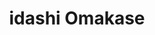 ---
layout: place
title: "idashi Omakase"
permalink: /new-york/brooklyn/idashi-omakase.html
stateAbbr: NY
stateName: New York
cityName: Brooklyn
seo:
  name: "idashi Omakase"
  type: Restaurant
  links: https://www.idashiomakase.com/
description: "idashi Omakase serves delicious sushi in Brooklyn, New York. Try fresh Japanese dishes for a great dining experience. Available for takeout, delivery, and dinner."
place_id: ChIJca2ebQBbwokRTjTkh72DWPE
photos:
  - name: >-
      places/ChIJca2ebQBbwokRTjTkh72DWPE/photos/AeeoHcIQP12yW2Fq9EQwCfVdWPjz1-1fdrpi5JIhtqSSVYLlJ7hUhUMYEW9-0vFayRtkq9XZ8QffOmN4oO8EocdgnO2a9Bi5t7xUMvi6ShuEpOxQlgvLCIINl9unJX9DRXjFLpV0E8SgUidJ4F1_HXi9jAoT70Ku12PyGvqG4XfSyJYERpFlY55-Jrw08kBNbo6hgLJ1Hbk-AlTnTV1cE1YzfY282jE0MVQfnm_KJmQTAyXVWzdKsb4MeqhuOJXv0vMp9k-OtTiJIoDMG1I-g00UkPJH7kvhmX0qeC0_xMMyn02GIA
    widthPx: 2276
    heightPx: 1280
    authorAttributions:
      - displayName: idashi Omakase
        uri: https://maps.google.com/maps/contrib/102369447845405128610
        photoUri: >-
          https://lh3.googleusercontent.com/a-/ALV-UjWV1tFKNVXzSOsS2Bql1yEK49uV-dTFoCPiwX8wNFrl3V8FcNa3=s100-p-k-no-mo
    flagContentUri: >-
      https://www.google.com/local/imagery/report/?cb_client=maps_api_places.places_api&image_key=!1e10!2sAF1QipNb_WsUivi4vfejp9QeCLULKrhkVuPlSMC_1mWA&hl=en-US
    googleMapsUri: >-
      https://www.google.com/maps/place//data=!3m4!1e2!3m2!1sAF1QipNb_WsUivi4vfejp9QeCLULKrhkVuPlSMC_1mWA!2e10!4m2!3m1!1s0x89c25b006d9ead71:0xf15883bd87e4344e
  - name: >-
      places/ChIJca2ebQBbwokRTjTkh72DWPE/photos/AeeoHcIIfzHF7PvGYatsMqImksEPjSNAeox6lUo5vXn2AkqQFZUnkdbAV-Dq13t6FcGtKIc8L1VG1HW2txVh42vpW_CY05X66UD1uQYpZq0xlhOAHU3ddDZaybimgAGq_XGZUapbN5Dbb6fS4TMNF87cinPMnkBZCTyBeCeMjQ70nrL-nU6jcxhEQxBOvA47b48cVXwbL6IAuLshWDV2VfpMGHPbdCdYDFmume-6eC0i5GMVXmvqC1lUWVz1CGOXJ9U_L_yBD6C5aHrWVTkb8BvGOcZyy_DLt93qii2YudfnJNO4fw
    widthPx: 843
    heightPx: 1126
    authorAttributions:
      - displayName: idashi Omakase
        uri: https://maps.google.com/maps/contrib/102369447845405128610
        photoUri: >-
          https://lh3.googleusercontent.com/a-/ALV-UjWV1tFKNVXzSOsS2Bql1yEK49uV-dTFoCPiwX8wNFrl3V8FcNa3=s100-p-k-no-mo
    flagContentUri: >-
      https://www.google.com/local/imagery/report/?cb_client=maps_api_places.places_api&image_key=!1e10!2sAF1QipNOUTjL2fq0W1FPmNTPjrGT_tsmFGWfRGJLZO8y&hl=en-US
    googleMapsUri: >-
      https://www.google.com/maps/place//data=!3m4!1e2!3m2!1sAF1QipNOUTjL2fq0W1FPmNTPjrGT_tsmFGWfRGJLZO8y!2e10!4m2!3m1!1s0x89c25b006d9ead71:0xf15883bd87e4344e
  - name: >-
      places/ChIJca2ebQBbwokRTjTkh72DWPE/photos/AeeoHcJFQG-W0nFjOKaAuKB2DGYEbTYFZZ98zSuyNYPMuIcCxfEiP1OjoL3DFVLuSActfjuLdU1IEDkKZfBgFv0nW7p2j-KXja3zMer2V0WR8vFqJRYgTFJwX2eVp3tXg0hliqOcWnwk9ARBp3EorMNvWW7R0MKWsE0SNIdfSA2Ij8vV5ZoukppmbaCiXegRtOp7lNX7yzOyK0XT0rmmpWTOGkZ4Gb1daMNibIF-Km_JXAYsUWg9xFlLOHNgNatd_jSeV3XI7vSgoEHzHh4NV7uNVnTJz6TN5xVm1QwKrCcLawsEfv9MPcPL5FwwecPu02Il8l2sBlHy9OeRChNAxgQS0tIJTF2aA6dBUf0yhVKH0ilORcTz0ry4Y3CrOtpq6RUdkaca8CE5JylmLu7yO2P3J-o3p14GgHe98x_EsaTHMTSEefdF1kZPIXpEyCvgyA
    widthPx: 3072
    heightPx: 4080
    authorAttributions:
      - displayName: Anjoli Podder
        uri: https://maps.google.com/maps/contrib/100063391204416063265
        photoUri: >-
          https://lh3.googleusercontent.com/a-/ALV-UjWvroVEA9pFUQKGwQytWemhXeYDfff_4zVUT4ygwlNpDl9pYVaOUA=s100-p-k-no-mo
    flagContentUri: >-
      https://www.google.com/local/imagery/report/?cb_client=maps_api_places.places_api&image_key=!1e10!2sCIABIhAA3ilWBQrfaGfharcADvIb&hl=en-US
    googleMapsUri: >-
      https://www.google.com/maps/place//data=!3m4!1e2!3m2!1sCIABIhAA3ilWBQrfaGfharcADvIb!2e10!4m2!3m1!1s0x89c25b006d9ead71:0xf15883bd87e4344e
  - name: >-
      places/ChIJca2ebQBbwokRTjTkh72DWPE/photos/AeeoHcK75ZeOtg3RxpV9e-0HFQaHjznUFO7aiMkwhrcWMrs6x-tWiXGA2xVLlNdDvYYWiMInkFOUHA-ljZKnacBjZ7bsUyheYQMLGZCtx258KFxYyuYOkOYs3Gv8XS-lkyreTXt3sIzoCOdvEBJkLKR1vMI5vQWxxfQ8De5ZsiHVNSXzUq-pFZKT9llhTfu1BuVGgabw9fcJhMxcWE7BD0z-OvDQViDexYKrNI_g4x8MNdWOTav44xIgfosULG-AcxkFG3uSmvwZTGioLzx4W8SX9h6BF0C0vOj-AqRxi95-ceRmng
    widthPx: 750
    heightPx: 690
    authorAttributions:
      - displayName: idashi Omakase
        uri: https://maps.google.com/maps/contrib/102369447845405128610
        photoUri: >-
          https://lh3.googleusercontent.com/a-/ALV-UjWV1tFKNVXzSOsS2Bql1yEK49uV-dTFoCPiwX8wNFrl3V8FcNa3=s100-p-k-no-mo
    flagContentUri: >-
      https://www.google.com/local/imagery/report/?cb_client=maps_api_places.places_api&image_key=!1e10!2sAF1QipPA1B7yx9QnO-JeMscErZAmatLwcL1Zz_whB2ye&hl=en-US
    googleMapsUri: >-
      https://www.google.com/maps/place//data=!3m4!1e2!3m2!1sAF1QipPA1B7yx9QnO-JeMscErZAmatLwcL1Zz_whB2ye!2e10!4m2!3m1!1s0x89c25b006d9ead71:0xf15883bd87e4344e
  - name: >-
      places/ChIJca2ebQBbwokRTjTkh72DWPE/photos/AeeoHcIeUPyXzBiH2Du8R-yxz9IIUgXYhvpydWF0UmW_wGuG5UUWrRkDcNUlatwMIIhlUL2fyATRt8tbUCSHNii0VXQ5PTU14mEnOq6jL2OQgQT3EJ1WRqeVxqshe4p_j2yi4wI4vwvoZeFGXYUKUXFj8FaJu9h7WnaEZ80qVG8WeFgpfyw5mnacYEqhGXYgPQI9EgZ3RZpwxAd8j9uRaWiSBBgw64uVYPrBh4oun_nwPoEmZRV287KM_SRjm92-5mbf0uN6sryIdICYBlD35zsLq8LFePR1nLY_qVL6lQWmHSHyIOo12qeias72KjKY32w76S3q6wT3tdHNJxCrEmAlsPfXy49zD3n6vGK2gOoK--SKo2q7OHhW00c-0IyK-ZprKHPc-aJCFIe9q9FrBu-57KKX0ENyOeFPwsuZEb20-hiTYA
    widthPx: 4752
    heightPx: 3168
    authorAttributions:
      - displayName: wen wen
        uri: https://maps.google.com/maps/contrib/101234478326324835670
        photoUri: >-
          https://lh3.googleusercontent.com/a-/ALV-UjVS99Q26hilc4NX2o0zNYlLD9gSjSDMyGV5_sTPY3R3yAuIp9YH=s100-p-k-no-mo
    flagContentUri: >-
      https://www.google.com/local/imagery/report/?cb_client=maps_api_places.places_api&image_key=!1e10!2sCIHM0ogKEICAgIDD3fbpHw&hl=en-US
    googleMapsUri: >-
      https://www.google.com/maps/place//data=!3m4!1e2!3m2!1sCIHM0ogKEICAgIDD3fbpHw!2e10!4m2!3m1!1s0x89c25b006d9ead71:0xf15883bd87e4344e
  - name: >-
      places/ChIJca2ebQBbwokRTjTkh72DWPE/photos/AeeoHcJ0tmogYU5rvw6BrSlqsQz6zgKbo17ziaf0dy-wPWeYufT3GWQgnAOS64rS6Is08zg95gTnOJ74yaKZ4EZYawmp8eRVSMBsXuqwamDjaCrfVf839TqccpYjuhgHKKEugtqzkY2ad9hc-7uaSQCe25UFwDyomXgZ-kGGZG0nYYJuOwC7dWP1xECHI3kJJ2H2hHB_Sh6jowW4YsHWPPjux_OmUNLYNVegqCJ4CjM0kefPApRS62b16nvjdTj3t9QSiMkxwi_VhvNDAg8fxb6K7LoHfA9ZaxzOkyrNWH1HAKRmuxqRP8LTJefQHRC02Mj5NivgoLFp_5Dmdvj3a9BQ1aEBmcqCGMucUYcOXg_ltIIYpFFqiMbb9oLme5fFqFnbAjk1powZTW52618XWA3dD5L_QPe6c8hf1ilHnN3hiHU4
    widthPx: 4032
    heightPx: 3024
    authorAttributions:
      - displayName: Shim Mi Kadota
        uri: https://maps.google.com/maps/contrib/115274080064046375999
        photoUri: >-
          https://lh3.googleusercontent.com/a-/ALV-UjXxBFKhveh7s0TCrD3SJQC6y6TaZftww2GWofeyfafpqlyo5yZy=s100-p-k-no-mo
    flagContentUri: >-
      https://www.google.com/local/imagery/report/?cb_client=maps_api_places.places_api&image_key=!1e10!2sCIHM0ogKEICAgIC78rWEyAE&hl=en-US
    googleMapsUri: >-
      https://www.google.com/maps/place//data=!3m4!1e2!3m2!1sCIHM0ogKEICAgIC78rWEyAE!2e10!4m2!3m1!1s0x89c25b006d9ead71:0xf15883bd87e4344e
  - name: >-
      places/ChIJca2ebQBbwokRTjTkh72DWPE/photos/AeeoHcIJhPyTUgE45NsR9w22GtcHqS783-sXZ91WSJHS5PWt2xcGOZwyz90jEg2PJhi_0CP6qVkfQSOnDgHn9hbNTyQkrzmRzYugwNJP6GZGRQiRoQRBbOgmHewUjtwM2dE15bjwBkToo_qzGlrHmcd9NLXbSl6iqYKsc8vZ1yP7x8X0OZlFSfNWlN8icERccyRkDjN3-Ll09GUdTJwVLVkAZGftpnSr1Zr6YRouDM8cL4WZtnJRFKabYCeHHf2UobPtdoqgI3UQwSn6Dj1WBOFA1ZxuWNzwbGYvamMZqvb7xMzduA
    widthPx: 4000
    heightPx: 1868
    authorAttributions:
      - displayName: idashi Omakase
        uri: https://maps.google.com/maps/contrib/102369447845405128610
        photoUri: >-
          https://lh3.googleusercontent.com/a-/ALV-UjWV1tFKNVXzSOsS2Bql1yEK49uV-dTFoCPiwX8wNFrl3V8FcNa3=s100-p-k-no-mo
    flagContentUri: >-
      https://www.google.com/local/imagery/report/?cb_client=maps_api_places.places_api&image_key=!1e10!2sAF1QipOU_TN3BIfymiYOS3iQ7nYRGGLBa5S0af35uZdn&hl=en-US
    googleMapsUri: >-
      https://www.google.com/maps/place//data=!3m4!1e2!3m2!1sAF1QipOU_TN3BIfymiYOS3iQ7nYRGGLBa5S0af35uZdn!2e10!4m2!3m1!1s0x89c25b006d9ead71:0xf15883bd87e4344e
  - name: >-
      places/ChIJca2ebQBbwokRTjTkh72DWPE/photos/AeeoHcIWJuEuNcwSwLNuo7Cor4Qrg92-NlzlylJGSClWwOAW4mVFoCYL8LQkUsB03MbxaewRYozlBI1TZxAjNpIzTQhevvO11oCraPHjrVJYQgO9MXHLglBB-0OigQVMG50hILg61nXjFnjjDDN804M8__UWnuHf0V-tOdjjIFs5OxU9Lj1G77Jp4tRQXYuksBQ1xyMVuWbZ06fpR17l31wuqHAaqK1LObkD2MR7_fgvdb1h53cErBEer4mORo6_slCoOu6mvKYlF0JbrI9ND_VxrVMwiJNES1j1sjJmHnVlbOX7cA
    widthPx: 2276
    heightPx: 1280
    authorAttributions:
      - displayName: idashi Omakase
        uri: https://maps.google.com/maps/contrib/102369447845405128610
        photoUri: >-
          https://lh3.googleusercontent.com/a-/ALV-UjWV1tFKNVXzSOsS2Bql1yEK49uV-dTFoCPiwX8wNFrl3V8FcNa3=s100-p-k-no-mo
    flagContentUri: >-
      https://www.google.com/local/imagery/report/?cb_client=maps_api_places.places_api&image_key=!1e10!2sAF1QipNJ-TCoSQwEmzsrhQrezYBUF4bDrpYnnWPFNgCw&hl=en-US
    googleMapsUri: >-
      https://www.google.com/maps/place//data=!3m4!1e2!3m2!1sAF1QipNJ-TCoSQwEmzsrhQrezYBUF4bDrpYnnWPFNgCw!2e10!4m2!3m1!1s0x89c25b006d9ead71:0xf15883bd87e4344e
  - name: >-
      places/ChIJca2ebQBbwokRTjTkh72DWPE/photos/AeeoHcLRp5d17RK3865Wlt62AOw4L5Kpvel5jpm8Gplxb8ELVPfUOBSM5GN50uegFDEAv3OQQ8ctAuIB8HATqi9l6KQBLr1GyxOM8tam5QRzmXgT5KFZ393wFLMBqRhIUhnKfax4Y1QmDcQ-gJD1Sbd7XsI3eFhvFAESGKm4sA6mGEHVz3IziTsgfuJuKtK7qSzA1fwiv4NPey_MEct3_sILMoBFoDq9uad5mch12KauhcH3z7KfLekGoMAYVWJBvg5G0Xgggm9EZeu0gpk4YQB5j9Y3tGxrszkzOS_b2c3ODyXcYLOXf-SIB6sd5I0doVASyvtsIC_pOaLKqEpnBWFMmVcBX8yPuiXopCVKH0xZq42nr-IXjmshRZzH6LjvwI4cC2J5__HDLyIQoydXcRuZR7kqHkHp05tRL0soFNGYPWqE8A
    widthPx: 4000
    heightPx: 3000
    authorAttributions:
      - displayName: Celine
        uri: https://maps.google.com/maps/contrib/114628331085119106330
        photoUri: >-
          https://lh3.googleusercontent.com/a-/ALV-UjWif4HDfV9mgq35pfjKRDY95tAX5iOKLlHNepY5De79CzGlk9_9FA=s100-p-k-no-mo
    flagContentUri: >-
      https://www.google.com/local/imagery/report/?cb_client=maps_api_places.places_api&image_key=!1e10!2sCIHM0ogKEICAgICn5bjELw&hl=en-US
    googleMapsUri: >-
      https://www.google.com/maps/place//data=!3m4!1e2!3m2!1sCIHM0ogKEICAgICn5bjELw!2e10!4m2!3m1!1s0x89c25b006d9ead71:0xf15883bd87e4344e
  - name: >-
      places/ChIJca2ebQBbwokRTjTkh72DWPE/photos/AeeoHcLox6JCJm6r2_TH6R5NP8PuBIAnrhgduQQegXdthX8S78128U8xTjv3r7ofgLTBrJatipd4SeBOKoJ5NJ0e8abyYURduo3LQnf_f3gSoPyfe4gCWM4JnsMH9wA7nXu4dc7cMEJC7zqr0QCLGdKSS8FkeFsHdGUHQr_3-yd0k6wlmvtvZZ1oqE_briAvbVNAdQqLi8VCJIVRvL2N7lYmCnnohRqKbXhTOQuXHCb0-NNOzHetgdyNrcI9WqpGpTNeua_RPrGc6nQzWTZmhJcJqEzpo7_1TbNmmXohLFPP0Jj3Rw
    widthPx: 2252
    heightPx: 4000
    authorAttributions:
      - displayName: idashi Omakase
        uri: https://maps.google.com/maps/contrib/102369447845405128610
        photoUri: >-
          https://lh3.googleusercontent.com/a-/ALV-UjWV1tFKNVXzSOsS2Bql1yEK49uV-dTFoCPiwX8wNFrl3V8FcNa3=s100-p-k-no-mo
    flagContentUri: >-
      https://www.google.com/local/imagery/report/?cb_client=maps_api_places.places_api&image_key=!1e10!2sAF1QipOQtXj9_-Bvn9QYpkB8592RIDUaSbQCU14Fcb_y&hl=en-US
    googleMapsUri: >-
      https://www.google.com/maps/place//data=!3m4!1e2!3m2!1sAF1QipOQtXj9_-Bvn9QYpkB8592RIDUaSbQCU14Fcb_y!2e10!4m2!3m1!1s0x89c25b006d9ead71:0xf15883bd87e4344e
address: >-
  ALCOHOL & BYOB, 90 Min Per Session Please Be On Time, White Store, 464 Bergen
  St Front, Brooklyn, NY 11217, USA
street: >-
  ALCOHOL & BYOB, 90 Min Per Session Please Be On Time, White Store, 464 Bergen
  St Front
city: Brooklyn
state: NY
zip: '11217'
country: USA
neighborhood: Park Slope
latitude: '40.680890'
longitude: '-73.975967'
accessibility_options:
  wheelchairAccessibleParking: false
  wheelchairAccessibleEntrance: true
  wheelchairAccessibleRestroom: true
  wheelchairAccessibleSeating: false
business_status: OPERATIONAL
name: idashi Omakase
google_maps_links:
  directionsUri: >-
    https://www.google.com/maps/dir//''/data=!4m7!4m6!1m1!4e2!1m2!1m1!1s0x89c25b006d9ead71:0xf15883bd87e4344e!3e0
  placeUri: https://maps.google.com/?cid=17390794811143107662
  writeAReviewUri: >-
    https://www.google.com/maps/place//data=!4m3!3m2!1s0x89c25b006d9ead71:0xf15883bd87e4344e!12e1
  reviewsUri: >-
    https://www.google.com/maps/place//data=!4m4!3m3!1s0x89c25b006d9ead71:0xf15883bd87e4344e!9m1!1b1
  photosUri: >-
    https://www.google.com/maps/place//data=!4m3!3m2!1s0x89c25b006d9ead71:0xf15883bd87e4344e!10e5
primary_type: Japanese Restaurant
opening_hours:
  regular: null
  current: null
secondary_opening_hours:
  regular:
    weekdayDescriptions: null
    type: null
  current:
    weekdayDescriptions: null
    type: null
phone: (646) 813-6888
price_level: PRICE_LEVEL_EXPENSIVE
price_range: $100 &ndash; & up
rating: '4.9'
rating_count: 163
website: https://www.idashiomakase.com/
reviews:
  - name: >-
      places/ChIJca2ebQBbwokRTjTkh72DWPE/reviews/ChdDSUhNMG9nS0VJQ0FnSUNfd19iUG1BRRAB
    relativePublishTimeDescription: 2 months ago
    rating: 5
    text:
      text: >-
        I think this will be my new go to omakase spot!!

        Every bite was flavorful and satisfying. A few definitely blew me away
        but overall 10/10. The team was super friendly and welcoming. The
        atmosphere was intimate and not pretentious, which I can always
        appreciate. The chefs were engaging and personable.

        The BYOB aspect is a definite plus. Very eager to come back!

        Love what you guys are doing!
      languageCode: en
    originalText:
      text: >-
        I think this will be my new go to omakase spot!!

        Every bite was flavorful and satisfying. A few definitely blew me away
        but overall 10/10. The team was super friendly and welcoming. The
        atmosphere was intimate and not pretentious, which I can always
        appreciate. The chefs were engaging and personable.

        The BYOB aspect is a definite plus. Very eager to come back!

        Love what you guys are doing!
      languageCode: en
    authorAttribution:
      displayName: Michelle Desa
      uri: https://www.google.com/maps/contrib/109694221858884630269/reviews
      photoUri: >-
        https://lh3.googleusercontent.com/a-/ALV-UjW2Bri7A9WBpqQw80CmTZHbRdYQkC7F2qN81rDWfQtTCprEWILQSg=s128-c0x00000000-cc-rp-mo-ba4
    publishTime: '2025-01-18T15:18:26.547608Z'
    flagContentUri: >-
      https://www.google.com/local/review/rap/report?postId=ChdDSUhNMG9nS0VJQ0FnSUNfd19iUG1BRRAB&d=17924085&t=1
    googleMapsUri: >-
      https://www.google.com/maps/reviews/data=!4m6!14m5!1m4!2m3!1sChdDSUhNMG9nS0VJQ0FnSUNfd19iUG1BRRAB!2m1!1s0x89c25b006d9ead71:0xf15883bd87e4344e
  - name: >-
      places/ChIJca2ebQBbwokRTjTkh72DWPE/reviews/ChdDSUhNMG9nS0VJQ0FnSURmaHZma3BBRRAB
    relativePublishTimeDescription: 3 months ago
    rating: 5
    text:
      text: >-
        We loved our evening at Idashi and can't wait to be back! So glad to
        have this new spot in the neighborhood. High quality fish, wonderfully
        seasoned and paired with excellent ingredients - standouts were the
        wagyu/truffles/umani and Toro/ikara/umani bowl. I don't eat eel, shrimp
        or scallop so my meal was slightly different from my husband's - we both
        enjoyed the selections made by the chef and appreciated his
        accommodations. Service was great - attentive and welcoming. We ended up
        spending just under $200 pp for food, drinks, tax and service.
      languageCode: en
    originalText:
      text: >-
        We loved our evening at Idashi and can't wait to be back! So glad to
        have this new spot in the neighborhood. High quality fish, wonderfully
        seasoned and paired with excellent ingredients - standouts were the
        wagyu/truffles/umani and Toro/ikara/umani bowl. I don't eat eel, shrimp
        or scallop so my meal was slightly different from my husband's - we both
        enjoyed the selections made by the chef and appreciated his
        accommodations. Service was great - attentive and welcoming. We ended up
        spending just under $200 pp for food, drinks, tax and service.
      languageCode: en
    authorAttribution:
      displayName: Elena
      uri: https://www.google.com/maps/contrib/109835063439025889557/reviews
      photoUri: >-
        https://lh3.googleusercontent.com/a-/ALV-UjVtZQeX02Uc1XchyDpqY35AfdksI46APFhsx5vkK21Q7Iv8k73L-A=s128-c0x00000000-cc-rp-mo-ba5
    publishTime: '2025-01-05T23:53:20.562058Z'
    flagContentUri: >-
      https://www.google.com/local/review/rap/report?postId=ChdDSUhNMG9nS0VJQ0FnSURmaHZma3BBRRAB&d=17924085&t=1
    googleMapsUri: >-
      https://www.google.com/maps/reviews/data=!4m6!14m5!1m4!2m3!1sChdDSUhNMG9nS0VJQ0FnSURmaHZma3BBRRAB!2m1!1s0x89c25b006d9ead71:0xf15883bd87e4344e
  - name: >-
      places/ChIJca2ebQBbwokRTjTkh72DWPE/reviews/ChZDSUhNMG9nS0VJQ0FnSUN2d0t6SENBEAE
    relativePublishTimeDescription: 4 months ago
    rating: 5
    text:
      text: >-
        Damn that was divine! Although we didn't score a seat at the bar, the
        food & service was still top-notch. We ended the meal on a sweet note
        with their tiramisu. Def order an extra sweet shrimp. Chefs kiss 💋
      languageCode: en
    originalText:
      text: >-
        Damn that was divine! Although we didn't score a seat at the bar, the
        food & service was still top-notch. We ended the meal on a sweet note
        with their tiramisu. Def order an extra sweet shrimp. Chefs kiss 💋
      languageCode: en
    authorAttribution:
      displayName: Hailey L
      uri: https://www.google.com/maps/contrib/106681366445002432355/reviews
      photoUri: >-
        https://lh3.googleusercontent.com/a-/ALV-UjVq08VXGUWEbMo19xyJoN3nS421PyGoKawcndc8JuzuwDJ_PpIx=s128-c0x00000000-cc-rp-mo-ba3
    publishTime: '2024-12-07T00:59:52.018192Z'
    flagContentUri: >-
      https://www.google.com/local/review/rap/report?postId=ChZDSUhNMG9nS0VJQ0FnSUN2d0t6SENBEAE&d=17924085&t=1
    googleMapsUri: >-
      https://www.google.com/maps/reviews/data=!4m6!14m5!1m4!2m3!1sChZDSUhNMG9nS0VJQ0FnSUN2d0t6SENBEAE!2m1!1s0x89c25b006d9ead71:0xf15883bd87e4344e
  - name: >-
      places/ChIJca2ebQBbwokRTjTkh72DWPE/reviews/ChZDSUhNMG9nS0VJQ0FnSUNYZzRmUUd3EAE
    relativePublishTimeDescription: 5 months ago
    rating: 5
    text:
      text: >-
        Went to the restaurant for a surprise dinner night out. Was welcomed by
        a friendly staff who sat us and made sure we felt welcomed. The chefs
        who prepared our 16 course tasting menu killed it. Every course got
        better and better making me so excited for what was to come. A full
        tasting that told a beautiful story. 5 stars all around and can’t wait
        to come back
      languageCode: en
    originalText:
      text: >-
        Went to the restaurant for a surprise dinner night out. Was welcomed by
        a friendly staff who sat us and made sure we felt welcomed. The chefs
        who prepared our 16 course tasting menu killed it. Every course got
        better and better making me so excited for what was to come. A full
        tasting that told a beautiful story. 5 stars all around and can’t wait
        to come back
      languageCode: en
    authorAttribution:
      displayName: Robert Butts
      uri: https://www.google.com/maps/contrib/116880475953135138096/reviews
      photoUri: >-
        https://lh3.googleusercontent.com/a-/ALV-UjV4YX1TTi3h1Bpz_1pHhBSqd1WJQCwTO488_3bjkaB8XNDRJEIe=s128-c0x00000000-cc-rp-mo
    publishTime: '2024-10-19T21:43:57.458947Z'
    flagContentUri: >-
      https://www.google.com/local/review/rap/report?postId=ChZDSUhNMG9nS0VJQ0FnSUNYZzRmUUd3EAE&d=17924085&t=1
    googleMapsUri: >-
      https://www.google.com/maps/reviews/data=!4m6!14m5!1m4!2m3!1sChZDSUhNMG9nS0VJQ0FnSUNYZzRmUUd3EAE!2m1!1s0x89c25b006d9ead71:0xf15883bd87e4344e
  - name: >-
      places/ChIJca2ebQBbwokRTjTkh72DWPE/reviews/ChZDSUhNMG9nS0VJQ0FnTURRNW9PWUtREAE
    relativePublishTimeDescription: a month ago
    rating: 5
    text:
      text: >-
        Phenomenal value. Everything was delicious. They could easily charge
        double. Super friendly staff that were accommodating and friendly. Will
        be back soon. Maybe tomorrow :)
      languageCode: en
    originalText:
      text: >-
        Phenomenal value. Everything was delicious. They could easily charge
        double. Super friendly staff that were accommodating and friendly. Will
        be back soon. Maybe tomorrow :)
      languageCode: en
    authorAttribution:
      displayName: Adam Silver
      uri: https://www.google.com/maps/contrib/106881646073419796067/reviews
      photoUri: >-
        https://lh3.googleusercontent.com/a-/ALV-UjW_Wn_0x1x91LkIwl_S5Y3pPuhu8Xoe2gC8WEBjtdK6XhIBv8Lz=s128-c0x00000000-cc-rp-mo-ba2
    publishTime: '2025-03-10T22:24:45.189287Z'
    flagContentUri: >-
      https://www.google.com/local/review/rap/report?postId=ChZDSUhNMG9nS0VJQ0FnTURRNW9PWUtREAE&d=17924085&t=1
    googleMapsUri: >-
      https://www.google.com/maps/reviews/data=!4m6!14m5!1m4!2m3!1sChZDSUhNMG9nS0VJQ0FnTURRNW9PWUtREAE!2m1!1s0x89c25b006d9ead71:0xf15883bd87e4344e
parking_options:
  freeParkingLot: false
  paidParkingLot: false
  freeStreetParking: true
  paidStreetParking: false
  valetParking: false
  freeGarageParking: false
  paidGarageParking: false
payment_options:
  acceptsCreditCards: true
  acceptsDebitCards: true
  acceptsCashOnly: false
  acceptsNfc: true
allow_dogs: null
curbside_pickup: false
delivery: true
dine_in: true
good_for_children: false
good_for_groups: null
good_for_sports: false
live_music: false
menu_for_children: false
outdoor_seating: false
reservable: true
restroom: true
serves_beer: true
serves_breakfast: false
serves_brunch: false
serves_cocktails: null
serves_coffee: false
serves_dinner: true
serves_dessert: true
serves_lunch: false
serves_vegetarian_food: false
serves_wine: true
takeout: true
summary: null

---